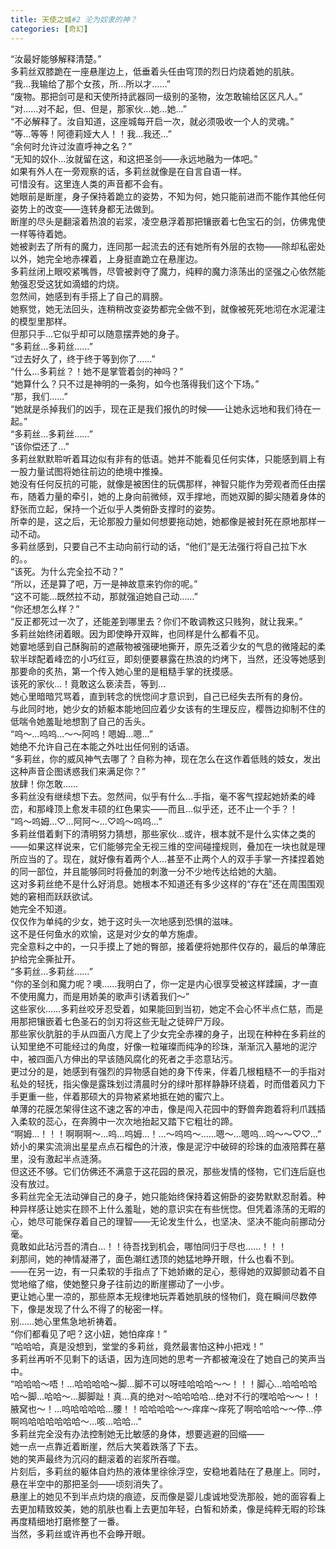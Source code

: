 ```yaml
---
title: 天使之城#2 沦为奴隶的神？
categories: [奇幻]
---
```


“汝最好能够解释清楚。”<br>多莉丝双膝跪在一座悬崖边上，低垂着头任由穹顶的烈日灼烧着她的肌肤。​<br>“我…我输给了那个女孩，所…所以才……”​<br>“废物。那把剑可是和天使所持武器同一级别的圣物，汝怎敢输给区区凡人。”​<br>“对……对不起，但、但是，那家伙…她…她…”<br>“不必解释了。汝自知道，这座城每开启一次，就必须吸收一个人的灵魂。”<br>“等…等等！阿德莉娅大人！！我…我还…”<br>“余何时允许过汝直呼神之名？”<br>“无知的奴仆…汝就留在这，和这把圣剑——永远地融为一体吧。”<br>如果有外人在一旁观察的话，多莉丝就像是在自言自语一样。<br>可惜没有。这里连人类的声音都不会有。<br>她眼前是断崖，身子保持着跪立的姿势，不知为何，她只能前进而不能作其他任何姿势上的改变——连转身都无法做到。<br>断崖的尽头是翻滚着热浪的岩浆，凌空悬浮着那把镶嵌着七色宝石的剑，仿佛鬼使一样等待着她。<br>她被剥去了所有的魔力，连同那一起流去的还有她所有外层的衣物——除却私密处以外，她完全地赤裸着，上身挺直跪立在悬崖边。<br>多莉丝闭上眼咬紧嘴唇，尽管被剥夺了魔力，纯粹的魔力涤荡出的坚强之心依然能勉强忍受这犹如滴蜡的灼烧。<br>忽然间，她感到有手搭上了自己的肩膀。<br>她察觉，她无法回头，连稍稍改变姿势都完全做不到，就像被死死地沏在水泥灌注的模型里那样。<br>但那只手…它似乎却可以随意摆弄她的身子。<br>“多莉丝…多莉丝……”<br>“过去好久了，终于终于等到你了……”<br>“什么…多莉丝？！她不是掌管着剑的神吗？”<br>“她算什么？只不过是神明的一条狗，如今也落得我们这个下场。”<br>“那，我们……”<br>“她就是杀掉我们的凶手，现在正是我们报仇的时候——让她永远地和我们待在一起。”<br>“多莉丝…多莉丝……”<br>“该你偿还了…”<br>多莉丝默默聆听着耳边似有非有的低语。她并不能看见任何实体，只能感到肩上有一股力量试图将她往前边的绝境中推搡。<br>她没有任何反抗的可能，就像是被困住的玩偶那样，神智只能作为旁观者而任由摆布，随着力量的牵引，她的上身向前微倾，双手撑地，而她双脚的脚尖随着身体的舒张而立起，保持一个近似乎人类俯卧支撑时的姿势。<br>所幸的是，这之后，无论那股力量如何想要拖动她，她都像是被封死在原地那样一动不动。<br>多莉丝感到，只要自己不主动向前行动的话，“他们”是无法强行将自己拉下水的。。<br>“该死。为什么完全拉不动？”<br>“所以，还是算了吧，万一是神故意来钓你的呢。”<br>“这不可能…既然拉不动，那就强迫她自己动……”<br>“你还想怎么样？”<br>“反正都死过一次了，还能差到哪里去？你们不敢调教这只贱狗，就让我来。”<br>多莉丝始终闭着眼。因为即使睁开双眸，也同样是什么都看不见。<br>她霎地感到自己酥胸前的遮蔽物被强硬地撕开，原先泛着少女的气息的微隆起的柔软半球配着峰峦的小巧红豆，即刻便要暴露在热浪的灼烤下，当然，还没等她感到那要命的炙热，第一个传入她心里的是粗糙手掌的抚摸感。<br>该死的家伙…！竟敢这么亵渎吾，等到…<br>她心里暗暗咒骂着，直到转念的恍惚间才意识到，自己已经失去所有的身份。<br>与此同时地，她少女的娇躯本能地回应着少女该有的生理反应，樱唇边抑制不住的低喘令她羞耻地想割了自己的舌头。<br>“呜～…呜呜…～～阿呜！嗯姆…嗯…”<br>她绝不允许自己在本能之外吐出任何别的话语。<br>“多莉丝，你的威风神气去哪了？自称为神，现在怎么在这作着低贱的妓女，发出这种声音企图诱惑我们来满足你？”<br>放肆！你怎敢……<br>多莉丝没有继续想下去。忽然间，似乎有什么…手指，毫不客气捏起她娇柔的峰峦，和那峰顶上愈发丰硕的红色果实——而且…似乎还，还不止一个手？！<br>“呜～呜姆…♡…阿阿～…♡呜～呜呜…”<br>多莉丝借着剩下的清明努力猜想，那些家伙…或许，根本就不是什么实体之类的——如果这样说来，它们能够完全无视三维的空间碰撞规则，叠加在一块也就是理所应当的了。现在，就好像有着两个人…甚至不止两个人的双手手掌一齐揉捏着她的同一部位，并且能够同时将叠加的刺激一分不少地传达给她的大脑。<br>这对多莉丝绝不是什么好消息。她根本不知道还有多少这样的“存在”还在周围围观她的窘相而跃跃欲试。<br>她完全不知道。<br>仅仅作为单纯的少女，她于这时头一次地感到恐惧的滋味。<br>​这不是任何鱼水的欢愉，这是对少女的单方施虐。<br>完全意料之中的，一只手摸上了她的臀部，接着便将她那件仅存的，最后的单薄庇护给完全撕扯开。<br>“多莉丝…多莉丝……”<br>“你的圣剑和魔力呢？噢……我明白了，你一定是内心很享受被这样蹂躏，才一直不使用魔力，而是用娇美的歌声引诱着我们～”<br>这些家伙……多莉丝咬牙忍受着，如果能回到当初，她定不会心怀半点仁慈，而是用那把镶嵌着七色圣石的剑刃将这些无耻之徒碎尸万段。<br>那些家伙肮脏的手从四面八方爬上了少女完全赤裸的身子，出现在种种在多莉丝的认知里绝不可能经过的角度，好像一粒璀璨而纯净的珍珠，渐渐沉入墓地的泥泞中，被四面八方伸出的早该随风腐化的死者之手恣意玷污。<br>更过分的是，她感到有强烈的异物感自她的身下传来，伴着几根粗糙不一的手指对私处的轻抚，指尖像是露珠划过清晨时分的绿叶那样静静环绕着，时而借着风力下手更重一些，伴着那硕大的异物紧紧地抵在她的蜜穴上。<br>单薄的花膜怎架得住这不速之客的冲击，像是闯入花园中的野兽奔跑着将利爪践插入柔软的蕊心，在奔腾中一次次地抬起又踏下它粗壮的蹄。<br>“啊姆…！！！啊啊啊～…呜…呜姆…！…～呜呜～……嗯～…嗯呜…呜～～♡♡…”<br>娇小的果实流淌出星星点点石榴色的汁液，像是泥泞中破碎的珍珠的血液陪葬在墓里，没有激起半点涟漪。<br>但这还不够。它们仿佛还不满意于这花园的景况，那些发情的怪物，它们连后庭也没有放过。<br>多莉丝完全无法动弹自己的身子，她只能始终保持着这俯卧的姿势默默忍耐着。种种异样感让她实在顾不上什么羞耻，她的意识实在有些恍惚。但凭着涤荡的无暇的心，她尽可能保存着自己的理智——无论发生什么，也坚决、坚决不能向前挪动分毫。<br>竟敢如此玷污吾的清白…！！待吾找到机会，哪怕同归于尽也……！！！<br>刹那间，她的神情凝滞了，面色潮红透顶的她猛地睁开眼，什么也看不到。<br>——在另一边，有一只柔软的手指点了下她娇嫩的足心，惹得她的双脚颤动着不自觉地缩了缩，使她整只身子往前边的断崖挪动了一小步。<br>更让她心里一凉的，那些原本无规律地玩弄着她肌肤的怪物们，竟在瞬间尽数停下，像是发现了什么不得了的秘密一样。<br>别……她心里焦急地祈祷着。<br>“你们都看见了吧？这小妞，她怕痒痒！”<br>“哈哈哈，真是没想到，堂堂的多莉丝，竟然最害怕这种小把戏！”<br>多莉丝再听不见剩下的话语，因为连同她的思考一齐都被淹没在了她自己的笑声当中。<br>“哈哈哈～唔！…哈哈哈哈～脚…脚不可以呀哇哈哈哈～～！！！脚心…哈哈哈哈哈～脚…哈哈～…脚脚趾！真…真的绝对～哈哈哈哈…绝对不行的嘿哈哈～～！！腋窝也～！…呜哈哈哈哈…腰！！哈哈哈哈～～痒痒～痒死了啊哈哈哈～～停…停啊呜哈哈哈哈哈哈～…咳…哈哈…”<br>多莉丝完全没有办法控制她无比敏感的身体，想要逃避的回缩——<br>她一点一点靠近着断崖，然后大笑着跌落了下去。<br>她的笑声最终为沉闷的翻滚着的岩浆所吞噬。<br>片刻后，多莉丝的躯体自灼热的液体里徐徐浮空，安稳地着陆在了悬崖上。同时，悬在半空中的那把圣剑——顷刻消失了。<br>悬崖上的她见不到半点灼烧的痕迹，反而像是婴儿虔诚地受洗那般，她的面容看上去更加精致姣美，她的肌肤也看上去更加年轻，白皙和娇柔，像是纯粹无暇的珍珠再度精细地打磨修整了一番。<br>当然，多莉丝或许再也不会睁开眼。
